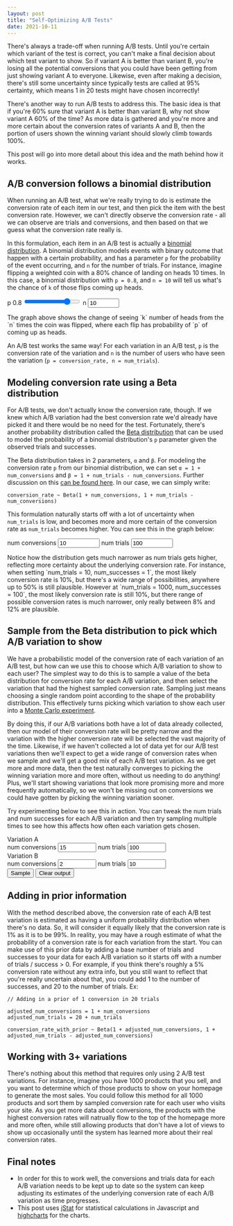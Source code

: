 ```yaml
---
layout: post
title: "Self-Optimizing A/B Tests"
date: 2021-10-11
---
```


<link rel="stylesheet" href="/assets/self_optimizing_ab_tests.css" />

There's always a trade-off when running A/B tests. Until you're certain which variant of the test is correct, you can't make a final decision about which test variant to show. So if variant A is better than variant B, you're losing all the potential conversions that you could have been getting from just showing variant A to everyone. Likewise, even after making a decision, there's still some uncertainty since typically tests are called at 95% certainty, which means 1 in 20 tests might have chosen incorrectly!

There's another way to run A/B tests to address this. The basic idea is that if you're 60% sure that variant A is better than variant B, why not show variant A 60% of the time? As more data is gathered and you're more and more certain about the conversion rates of variants A and B, then the portion of users shown the winning variant should slowly climb towards 100%.

This post will go into more detail about this idea and the math behind how it works.

## A/B conversion follows a binomial distribution
When running an A/B test, what we're really trying to do is estimate the conversion rate of each item in our test, and then pick the item with the best conversion rate. However, we can't directly observe the conversion rate - all we can observe are trials and conversions, and then based on that we guess what the conversion rate really is.

In this formulation, each item in an A/B test is actually a [binomial distribution](https://en.wikipedia.org/wiki/Binomial_distribution). A binomial distribution models events with binary outcome that happen with a certain probability, and has a parameter `p` for the probability of the event occurring, and `n` for the number of trials. For instance, imagine flipping a weighted coin with a 80% chance of landing on heads 10 times. In this case, a binomial distribution with `p = 0.8`, and `n = 10` will tell us what's the chance of `k` of those flips coming up heads.
<p>
  <div class="BinomialPdf">
    <div class="BinomialPdf-graph"></div>
    <div class="BinomialPdf-controls">
      <label class="BinomialPdf-control">
        <span class="BinomialPdf-controlText">p <span class="BinomialPdf-pVal">0.8</span></span>
        <input type="range" value="0.8" min="0" max="1" step="0.01" class="BinomialPdf-p">
      </label>
      <label class="BinomialPdf-control">
        <span class="BinomialPdf-controlText">n</span>
        <input type="number" value="10" min="1" max="1000" step="1" class="BinomialPdf-n">
      </label>
    </div>
  </div>
</p>
The graph above shows the change of seeing `k` number of heads from the `n` times the coin was flipped, where each flip has probability of `p` of coming up as heads.

An A/B test works the same way! For each variation in an A/B test, `p` is the conversion rate of the variation and `n` is the number of users who have seen the variation (`p = conversion_rate, n = num_trials`).

## Modeling conversion rate using a Beta distribution
For A/B tests, we don't actually know the conversion rate, though. If we knew which A/B variation had the best conversion rate we'd already have picked it and there would be no need for the test. Fortunately, there's another probability distribution called the [Beta distribution](https://en.wikipedia.org/wiki/Beta_distribution) that can be used to model the probability of a binomial distribution's `p` parameter given the observed trials and successes.

The Beta distribution takes in 2 parameters, `α` and `β`. For modeling the conversion rate `p` from our binomial distribution, we can set `α = 1 + num_conversions` and `β = 1 + num_trials - num_conversions`. Further discussion on this [can be found here](https://stats.stackexchange.com/questions/105941/proper-number-of-clicks-for-conversion-rate-testing). In our case, we can simply write: 

```
conversion_rate ~ Beta(1 + num_conversions, 1 + num_trials - num_conversions)
```

This formulation naturally starts off with a lot of uncertainty when `num_trials` is low, and becomes more and more certain of the conversion rate as `num_trials` becomes higher. You can see this in the graph below:

<p>
  <div class="BetaConversionPdf">
    <div class="BetaConversionPdf-graph"></div>
    <div class="BetaConversionPdf-controls">
      <label class="BetaConversionPdf-control">
        <span class="BetaConversionPdf-controlText">num conversions</span>
        <input type="number" value="10" min="1" max="1000000" step="1" class="BetaConversionPdf-numConversions">
      </label>
      <label class="BetaConversionPdf-control">
        <span class="BetaConversionPdf-controlText">num trials</span>
        <input type="number" value="100" min="1" step="1" max="1000000" class="BetaConversionPdf-numTrials">
      </label>
    </div>
  </div>
</p>
Notice how the distribution gets much narrower as num trials gets higher, reflecting more certainty about the underlying conversion rate. For instance, when setting `num_trials = 10, num_successes = 1`, the most likely conversion rate is 10%, but there's a wide range of possibilities, anywhere up to 50% is still plausible. However at `num_trials = 1000, num_successes = 100`, the most likely conversion rate is still 10%, but there range of possible conversion rates is much narrower, only really between 8% and 12% are plausible.

## Sample from the Beta distribution to pick which A/B variation to show
We have a probabilistic model of the conversion rate of each variation of an A/B test, but how can we use this to choose which A/B variation to show to each user? The simplest way to do this is to sample a value of the beta distribution for conversion rate for each A/B variation, and then select the variation that had the highest sampled conversion rate. Sampling just means choosing a single random point according to the shape of the probability distribution. This effectively turns picking which variation to show each user into a [Monte Carlo experiment](https://en.wikipedia.org/wiki/Monte_Carlo_method).

By doing this, if our A/B variations both have a lot of data already collected, then our model of their conversion rate will be pretty narrow and the variation with the higher conversion rate will be selected the vast majority of the time. Likewise, if we haven't collected a lot of data yet for our A/B test variations then we'll expect to get a wide range of conversion rates when we sample and we'll get a good mix of each A/B test variation. As we get more and more data, then the test naturally converges to picking the winning variation more and more often, without us needing to do anything! Plus, we'll start showing variations that look more promising more and more frequently automatically, so we won't be missing out on conversions we could have gotten by picking the winning variation sooner.

Try experimenting below to see this in action. You can tweak the num trials and num successes for each A/B variation and then try sampling multiple times to see how this affects how often each variation gets chosen.

<p>
  <div class="ConversionSampler">
    <div class="ConversionSampler-controlPane">
      <div class="ConversionSamplerVariation">
        <div class="ConversionSamplerVariation-leftPane">
          <div class="ConversionSamplerVariation-title">Variation A</div>
          <div class="ConversionSamplerVariation-controls">
            <label class="ConversionSamplerVariation-control">
              <span class="ConversionSamplerVariation-controlText">num conversions</span>
              <input type="number" value="15" min="1" max="100000" step="1" class="ConversionSamplerVariation-numConversions">
            </label>
            <label class="ConversionSamplerVariation-control">
              <span class="ConversionSamplerVariation-controlText">num trials</span>
              <input type="number" value="100" min="1" max="100000" step="1" class="ConversionSamplerVariation-numTrials">
            </label>
          </div>
        </div>
        <div class="ConversionSamplerVariation-graph"></div>
      </div>
      <div class="ConversionSamplerVariation">
        <div class="ConversionSamplerVariation-leftPane">
          <div class="ConversionSamplerVariation-title">Variation B</div>
          <div class="ConversionSamplerVariation-controls">
            <label class="ConversionSamplerVariation-control">
              <span class="ConversionSamplerVariation-controlText">num conversions</span>
              <input type="number" value="2" min="1" max="100000" step="1" class="ConversionSamplerVariation-numConversions">
            </label>
            <label class="ConversionSamplerVariation-control">
              <span class="ConversionSamplerVariation-controlText">num trials</span>
              <input type="number" value="10" min="1" max="100000" step="1" class="ConversionSamplerVariation-numTrials">
            </label>
          </div>
        </div>
        <div class="ConversionSamplerVariation-graph"></div>
      </div>
      <div class="ConversionSampler-actions">
        <button class="ConversionSampler-sampleButton">Sample</button>
        <button class="ConversionSampler-clearButton hidden">Clear output</button>
      </div>
    </div>
    <div class="ConversionSampler-outputPane"></div>
  </div>
</p>

## Adding in prior information

With the method described above, the conversion rate of each A/B test variation is estimated as having a uniform probability distribution when there's no data. So, it will consider it equally likely that the conversion rate is 1% as it is to be 99%. In reality, you may have a rough estimate of what the probability of a conversion rate is for each variation from the start. You can make use of this prior data by adding a base number of trials and successes to your data for each A/B variation so it starts off with a number of trials / success > 0. For example, if you think there's roughly a 5% conversion rate without any extra info, but you still want to reflect that you're really uncertain about that, you could add 1 to the number of successes, and 20 to the number of trials. Ex:

```
// Adding in a prior of 1 conversion in 20 trials

adjusted_num_conversions = 1 + num_conversions
adjusted_num_trials = 20 + num_trials

conversion_rate_with_prior ~ Beta(1 + adjusted_num_conversions, 1 + adjusted_num_trials - adjusted_num_conversions)
```

## Working with 3+ variations

There's nothing about this method that requires only using 2 A/B test variations. For instance, imagine you have 1000 products that you sell, and you want to determine which of those products to show on your homepage to generate the most sales. You could follow this method for all 1000 products and sort them by sampled conversion rate for each user who visits your site. As you get more data about conversions, the products with the highest conversion rates will natrually flow to the top of the homepage more and more often, while still allowing products that don't have a lot of views to show up occasionally until the system has learned more about their real conversion rates.

## Final notes

- In order for this to work well, the conversions and trials data for each A/B variation needs to be kept up to date so the system can keep adjusting its estimates of the underlying conversion rate of each A/B variation as time progresses.
- This post uses [jStat](https://jstat.github.io/) for statistical calculations in Javascript and [highcharts](https://www.highcharts.com/) for the charts.

<script src="https://cdn.jsdelivr.net/npm/jstat@latest/dist/jstat.min.js"></script>
<script src="https://code.highcharts.com/highcharts.js"></script>
<script src="/assets/self_optimizing_ab_tests.js"></script>
